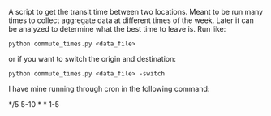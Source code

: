 A script to get the transit time between two locations.  Meant to be run many times to collect
aggregate data at different times of the week.  Later it can be analyzed to determine what the best
time to leave is. Run like:

    python commute_times.py <data_file>

or if you want to switch the origin and destination:

    python commute_times.py <data_file> -switch

I have mine running through cron in the following command:

*/5 5-10 * * 1-5 <path to python> <path to data file>